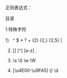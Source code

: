 正则表达式：

目录

1.特殊字符

 1） ^  $  *  ?  +  {2}  {2,}  {2,5}  |

 2) []  [^] [a-z] .
 
 3) \s  \S  \w  \W
 
 4) [\u4E00-\u9FA5] () \d